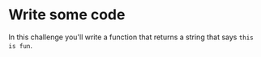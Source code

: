 # Write some code

In this challenge you'll write a function that returns a string that says `this is fun`.
